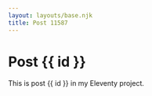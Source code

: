 ```yaml
---
layout: layouts/base.njk
title: Post 11587
---
```


# Post {{ id }}

This is post {{ id }} in my Eleventy project.

